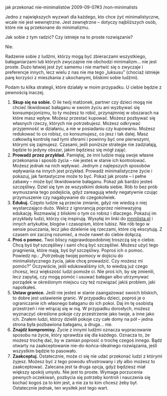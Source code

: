 jak przekonać nie-minimalistów
2009-09-07#3
/non-minimalists

Jedno z największych wyzwań dla każdego, kto chce żyć minimalistyczne, wcale nie jest wewnętrzne. Jest zewnętrzne &#8211; dotyczy najbliższych osób, które nie są przekonane do minimalizmu.

Jak sobie z tym radzić? Czy istnieje na to proste rozwiązanie?

Nie.

Radzenie sobie z ludźmi, którzy mogą być zbieraczami wszystkiego, bałaganiarzami lub których zwyczajnie nie obchodzi minimalizm&#8230; nie jest proste. Dużo łatwiej jest żyć samemu i nie martwić się o zwyczaje i preferencje innych, lecz wielu z nas nie ma tego &#8222;luksusu&#8221; (chociaż istnieje parę korzyści z mieszkania z ukochanymi, bliskimi sobie ludźmi).

Podam tu kilka strategii, które działały w moim przypadku. U ciebie będzie z pewnością inaczej.

1. **Skup się na sobie.** O ile twój małżonek, partner czy dzieci mogą nie chcieć likwidować bałaganu w swoim życiu ani wyzbywać się konsumpcjonizmu, to ty możesz to robić, przynajmniej w obszarach na które masz wpływ. Możesz przestać kupować. Możesz pozbywać się własnych rzeczy, których nie potrzebujesz. Możesz odkrywać przyjemność w działaniu, a nie w posiadaniu czy kupowaniu. Możesz redukować to co robisz, co konsumujesz, co jesz i tak dalej. Masz całkowitą kontrolę nad tymi sferami i powinny być one pierwszymi, którymi się zajmujesz. Czasami, jeśli poniższe strategie nie zadziałają, będzie to jedyny obszar, jakim będziesz się mógł zająć.
2. **Prowadź przez przykład.** Pamiętaj, że inni ludzie mają swoje własne przekonania i sposób życia &#8211; nie jesteś w stanie ich kontrolować. Możesz jednak na nich wpływać. Jednym z najlepszych sposobów wpływania na innych jest przykład. Prowadź minimalistyczne życie i pokazuj, jak fantastyczne może to być. Pokaż jak proste &#8211; i pełne zabawy &#8211; może być likwidowanie bałaganu. Pokaż jak bardzo jesteś szczęśliwy. Dziel się tym ze wszystkimi dokoła siebie. Rób to bez prób wymuszania tego podejścia, gdyż zareagują wtedy negatywnie czując przymuszenie czy nagabywanie do czegokolwiek.
3. **Edukuj.** Często ludzie są przeciw zmianie, gdyż nie wiedzą o niej
wystarczająco dużo. Walcz z ignorancją poprzez nieinwazyjną edukację.
Rozmawiaj z bliskimi o tym co robisz i dlaczego. Pokazuj im przykłady
ludzi, którzy cię inspirują. Wysyłaj im linki do [mnmlista.pl](/) i innych artykułów, blogów i czasopism, które lubisz. Nie rób tego w sensie pouczania, lecz jako dzielenie się rzeczami, które cię ekscytują. Z czasem oni zaczną rozumieć, a może nawet do ciebie dołączą.
4. **Proś o pomoc.** Twoi bliscy najprawdopodobniej troszczą się o ciebie. Chcą byś był szczęśliwy i sami chcą być szczęśliwi. Możesz użyć tego pragnienia, które mają, byś był szczęśliwy. Poproś ich o pomoc. Powiedz np.: &#8222;Potrzebuję twojej pomocy w dojściu do minimalistycznego życia, jakie chcę prowadzić. Czy możesz mi pomóc?&#8221; Oczywiście, jeśli edukowaliśmy ich, to wiedzą już czego chcesz, lecz większość ludzi pomoże ci. Nie proś ich, by się zmienili, lecz zapytaj, czy mogą pomóc i usuwać bałagan albo utrzymywać porządek w określonym miejscu czy też rozwiązać jakiś problem, jaki napotkałeś.
5. **Ustaw granice.** Jeśli nie jesteś w stanie zaangażować swoich bliskich, to dobre jest ustawienie granic. W przypadku dzieci, poproś je o ograniczanie ich własnego bałaganu do ich pokoi. Daj im tę osobistą przestrzeń i nie wtrącaj się w nią. W przypadku dorosłych, możesz wyznaczyć określone pokoje czy przestrzenie jako twoje, a inne jako ich. Znałem ludzi, którzy dzielili pokoje czy całe domy na pół &#8211; jedna strona była pozbawiona bałaganu, a druga&#8230; nie.
6. **Znajdź kompromisy.** Życie z innymi ludźmi oznacza wypracowanie sposobu na życie, który sprawdza się dla każdego. Oznacza to, że możesz trochę dać, by w zamian poprosić o trochę czegoś innego. Bądź otwarty na zaakceptowanie nie-do-końca-idealnego rozwiązania, jeśli wszystkim będzie to pasowało.
7. **Zaakceptuj.** Ostatecznie, może ci się nie udać przekonać ludzi z którymi żyjesz. Możesz być z tego powodu sfrustrowany i zły albo możesz to zaakceptować. Zalecana jest ta druga opcja, gdyż będziesz miał większy spokój umysłu. Nie jest to proste. Wymaga porzucenia pewnych oczekiwań, pozbycia się potrzeby kontroli i nauczenia się kochać kogoś za to kim jest, a nie za to kim chcesz żeby był. Ostatecznie jednak, ten wysiłek jest tego wart.
